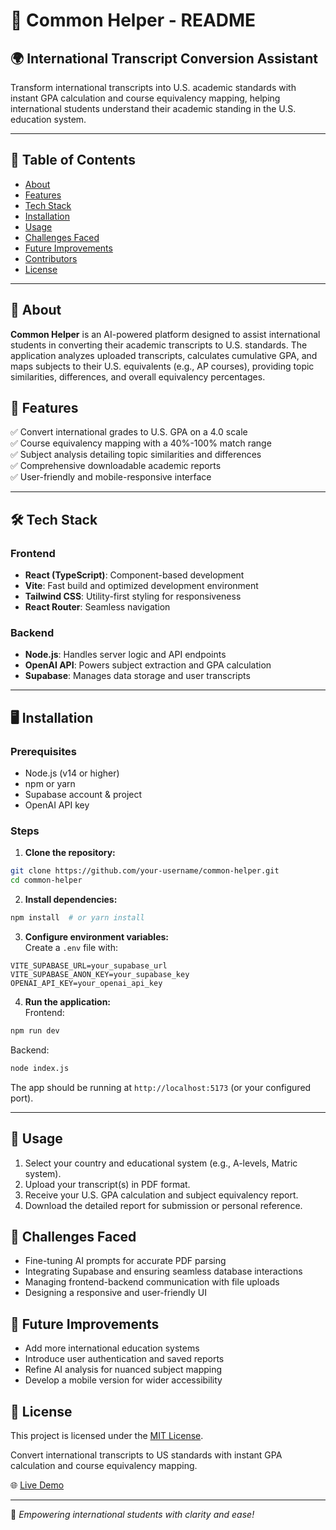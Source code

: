 # 📄 Common Helper - README

## 🌍 International Transcript Conversion Assistant

Transform international transcripts into U.S. academic standards with instant GPA calculation and course equivalency mapping, helping international students understand their academic standing in the U.S. education system.

---

## 📝 Table of Contents

- [About](#about)
- [Features](#features)
- [Tech Stack](#tech-stack)
- [Installation](#installation)
- [Usage](#usage)
- [Challenges Faced](#challenges-faced)
- [Future Improvements](#future-improvements)
- [Contributors](#contributors)
- [License](#license)

---

## 🔎 About

**Common Helper** is an AI-powered platform designed to assist international students in converting their academic transcripts to U.S. standards. The application analyzes uploaded transcripts, calculates cumulative GPA, and maps subjects to their U.S. equivalents (e.g., AP courses), providing topic similarities, differences, and overall equivalency percentages.

## 🚀 Features

✅ Convert international grades to U.S. GPA on a 4.0 scale  
✅ Course equivalency mapping with a 40%-100% match range  
✅ Subject analysis detailing topic similarities and differences  
✅ Comprehensive downloadable academic reports  
✅ User-friendly and mobile-responsive interface

---

## 🛠️ Tech Stack

### Frontend

- **React (TypeScript)**: Component-based development
- **Vite**: Fast build and optimized development environment
- **Tailwind CSS**: Utility-first styling for responsiveness
- **React Router**: Seamless navigation

### Backend

- **Node.js**: Handles server logic and API endpoints
- **OpenAI API**: Powers subject extraction and GPA calculation
- **Supabase**: Manages data storage and user transcripts

---

## 🖥️ Installation

### Prerequisites

- Node.js (v14 or higher)
- npm or yarn
- Supabase account & project
- OpenAI API key

### Steps

1. **Clone the repository:**

```bash
git clone https://github.com/your-username/common-helper.git
cd common-helper
```

2. **Install dependencies:**

```bash
npm install  # or yarn install
```

3. **Configure environment variables:**  
   Create a `.env` file with:

```env
VITE_SUPABASE_URL=your_supabase_url
VITE_SUPABASE_ANON_KEY=your_supabase_key
OPENAI_API_KEY=your_openai_api_key
```

4. **Run the application:**  
   Frontend:

```bash
npm run dev
```

Backend:

```bash
node index.js
```

The app should be running at `http://localhost:5173` (or your configured port).

---

## 📂 Usage

1. Select your country and educational system (e.g., A-levels, Matric system).
2. Upload your transcript(s) in PDF format.
3. Receive your U.S. GPA calculation and subject equivalency report.
4. Download the detailed report for submission or personal reference.

## 🧩 Challenges Faced

- Fine-tuning AI prompts for accurate PDF parsing
- Integrating Supabase and ensuring seamless database interactions
- Managing frontend-backend communication with file uploads
- Designing a responsive and user-friendly UI

## 🚀 Future Improvements

- Add more international education systems
- Introduce user authentication and saved reports
- Refine AI analysis for nuanced subject mapping
- Develop a mobile version for wider accessibility

## 📄 License

This project is licensed under the [MIT License](LICENSE).

Convert international transcripts to US standards with instant GPA calculation and course equivalency mapping.

🌐 [Live Demo](https://common-helper.vercel.app/)

---

🚀 _Empowering international students with clarity and ease!_
